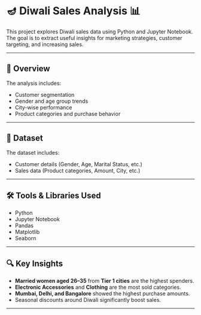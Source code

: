 # 🪔 Diwali Sales Analysis 📊

This project explores Diwali sales data using Python and Jupyter Notebook. The goal is to extract useful insights for marketing strategies, customer targeting, and increasing sales.

---

## 📌 Overview

The analysis includes:
- Customer segmentation
- Gender and age group trends
- City-wise performance
- Product categories and purchase behavior

---

## 📁 Dataset

The dataset includes:
- Customer details (Gender, Age, Marital Status, etc.)
- Sales data (Product categories, Amount, City, etc.)

---

## 🛠️ Tools & Libraries Used

- Python 
- Jupyter Notebook
- Pandas
- Matplotlib
- Seaborn

---

## 🔍 Key Insights

- **Married women aged 26–35** from **Tier 1 cities** are the highest spenders.
- **Electronic Accessories** and **Clothing** are the most sold categories.
- **Mumbai, Delhi, and Bangalore** showed the highest purchase amounts.
- Seasonal discounts around Diwali significantly boost sales.

---

